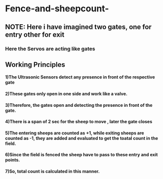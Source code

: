 # Fence-and-sheepcount-
## NOTE: Here i have imagined two gates, one for entry other for exit
### Here the Servos are acting like gates

## Working Principles
#### 1)The Ultrasonic Sensors detect any presence in front of the respective gate
#### 2)These gates only open in one side and work like a valve.
#### 3)Therefore, the gates open and detecting the presence in front of the gate.
#### 4)There is a span of 2 sec for the sheep to move , later the gate closes
#### 5)The entering sheeps are counted as +1, while exiting sheeps are counted as -1, they are added and evaluated to get the toatal count in the field.
#### 6)Since the field is fenced the sheep have to pass to these entry and exit points.
#### 7)So, total count is calculated in this manner.
